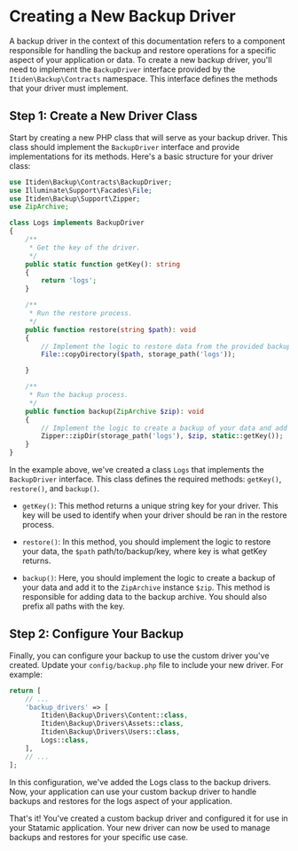 # Creating a New Backup Driver

A backup driver in the context of this documentation refers to a component responsible for handling the backup and restore operations for a specific aspect of your application or data. To create a new backup driver, you'll need to implement the `BackupDriver` interface provided by the `Itiden\Backup\Contracts` namespace. This interface defines the methods that your driver must implement.

## Step 1: Create a New Driver Class

Start by creating a new PHP class that will serve as your backup driver. This class should implement the `BackupDriver` interface and provide implementations for its methods. Here's a basic structure for your driver class:

```php
use Itiden\Backup\Contracts\BackupDriver;
use Illuminate\Support\Facades\File;
use Itiden\Backup\Support\Zipper;
use ZipArchive;

class Logs implements BackupDriver
{
    /**
     * Get the key of the driver.
     */
    public static function getKey(): string
    {
        return 'logs';
    }

    /**
     * Run the restore process.
     */
    public function restore(string $path): void
    {
        // Implement the logic to restore data from the provided backup file at $path.
        File::copyDirectory($path, storage_path('logs'));

    }

    /**
     * Run the backup process.
     */
    public function backup(ZipArchive $zip): void
    {
        // Implement the logic to create a backup of your data and add it to the ZipArchive instance $zip.
        Zipper::zipDir(storage_path('logs'), $zip, static::getKey());
    }
}
```

In the example above, we've created a class `Logs` that implements the `BackupDriver` interface. This class defines the required methods: `getKey()`, `restore()`, and `backup()`.

- `getKey()`: This method returns a unique string key for your driver. This key will be used to identify when your driver should be ran in the restore process.

- `restore()`: In this method, you should implement the logic to restore your data, the `$path` path/to/backup/key, where key is what getKey returns.

- `backup()`: Here, you should implement the logic to create a backup of your data and add it to the `ZipArchive` instance `$zip`. This method is responsible for adding data to the backup archive. You should also prefix all paths with the key.

## Step 2: Configure Your Backup

Finally, you can configure your backup to use the custom driver you've created. Update your `config/backup.php` file to include your new driver. For example:

```php
return [
    // ...
    'backup_drivers' => [
        Itiden\Backup\Drivers\Content::class,
        Itiden\Backup\Drivers\Assets::class,
        Itiden\Backup\Drivers\Users::class,
        Logs::class,
    ],
    // ...
];
```

In this configuration, we've added the Logs class to the backup drivers. Now, your application can use your custom backup driver to handle backups and restores for the logs aspect of your application.

That's it! You've created a custom backup driver and configured it for use in your Statamic application. Your new driver can now be used to manage backups and restores for your specific use case.
